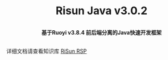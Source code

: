 <h1 align="center" style="margin: 30px 0 30px; font-weight: bold;">Risun Java v3.0.2</h1>
<h4 align="center">基于Ruoyi v3.8.4 前后端分离的Java快速开发框架</h4>


## 

详细文档请查看知识库 <a href="http://116.176.33.76:9103/pages/b0ea1c" target="_blank">RiSun RSP</a>

